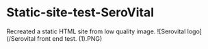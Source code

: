 # Static-site-test-SeroVital
Recreated a static HTML site from low quality image.
![Serovital logo](/Serovital front end test. (1).PNG)

